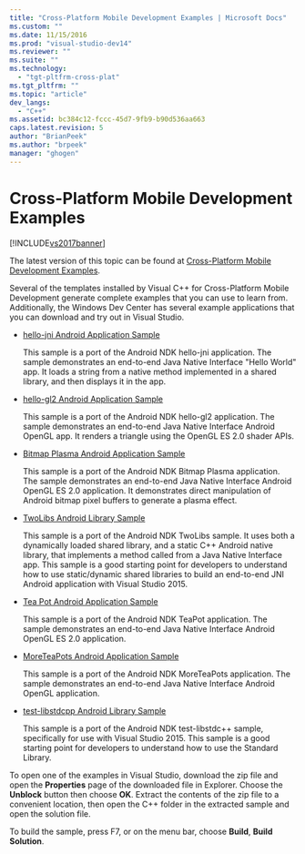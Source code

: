 ```yaml
---
title: "Cross-Platform Mobile Development Examples | Microsoft Docs"
ms.custom: ""
ms.date: 11/15/2016
ms.prod: "visual-studio-dev14"
ms.reviewer: ""
ms.suite: ""
ms.technology: 
  - "tgt-pltfrm-cross-plat"
ms.tgt_pltfrm: ""
ms.topic: "article"
dev_langs: 
  - "C++"
ms.assetid: bc384c12-fccc-45d7-9fb9-b90d536aa663
caps.latest.revision: 5
author: "BrianPeek"
ms.author: "brpeek"
manager: "ghogen"
---
```

# Cross-Platform Mobile Development Examples
[!INCLUDE[vs2017banner](../includes/vs2017banner.md)]

The latest version of this topic can be found at [Cross-Platform Mobile Development Examples](https://docs.microsoft.com/visualstudio/cross-platform/cross-platform-mobile-development-examples).  
  
  
Several of the templates installed by Visual C++ for Cross-Platform Mobile Development generate complete examples that you can use to learn from. Additionally, the Windows Dev Center has several example applications that you can download and try out in Visual Studio.  
  
-   [hello-jni Android Application Sample](https://code.msdn.microsoft.com/hello-jni-Android-790ab73d)  
  
     This sample is a port of the Android NDK hello-jni application. The sample demonstrates an end-to-end Java Native Interface "Hello World" app. It loads a string from a native method implemented in a shared library, and then displays it in the app.  
  
-   [hello-gl2 Android Application Sample](https://code.msdn.microsoft.com/hello-gl2-Android-3b61896c)  
  
     This sample is a port of the Android NDK hello-gl2 application. The sample demonstrates an end-to-end Java Native Interface Android OpenGL app. It renders a triangle using the OpenGL ES 2.0 shader APIs.  
  
-   [Bitmap Plasma Android Application Sample](https://code.msdn.microsoft.com/Bitmap-Plasma-Android-77ae296a)  
  
     This sample is a port of the Android NDK Bitmap Plasma application. The sample demonstrates an end-to-end Java Native Interface Android OpenGL ES 2.0 application. It demonstrates direct manipulation of Android bitmap pixel buffers to generate a plasma effect.  
  
-   [TwoLibs Android Library Sample](https://code.msdn.microsoft.com/TwoLibs-Android-Library-6396e5c4)  
  
     This sample is a port of the Android NDK TwoLibs sample. It uses both a dynamically loaded shared library, and a static C++ Android native library, that implements a method called from a Java Native Interface app. This sample is a good starting point for developers to understand how to use static/dynamic shared libraries to build an end-to-end JNI Android application with Visual Studio 2015.  
  
-   [Tea Pot Android Application Sample](https://code.msdn.microsoft.com/Tea-Pot-Android-Application-e7c05d73)  
  
     This sample is a port of the Android NDK TeaPot application. The sample demonstrates an end-to-end Java Native Interface Android OpenGL ES 2.0 application.  
  
-   [MoreTeaPots Android Application Sample](https://code.msdn.microsoft.com/MoreTeaPots-Android-a9bd8549)  
  
     This sample is a port of the Android NDK MoreTeaPots application. The sample demonstrates an end-to-end Java Native Interface Android OpenGL application.  
  
-   [test-libstdcpp Android Library Sample](https://code.msdn.microsoft.com/test-libstdcpp-Android-00b548f5)  
  
     This sample is a port of the Android NDK test-libstdc++ sample, specifically for use with Visual Studio 2015. This sample is a good starting point for developers to understand how to use the Standard Library.  
  
 To open one of the examples in Visual Studio, download the zip file and open the **Properties** page of the downloaded file in Explorer. Choose the **Unblock** button then choose **OK**. Extract the contents of the zip file to a convenient location, then open the C++ folder in the extracted sample and open the solution file.  
  
 To build the sample, press F7, or on the menu bar, choose **Build**, **Build Solution**.

